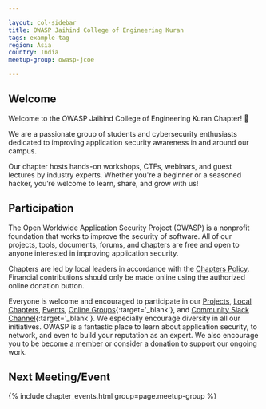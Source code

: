 ```yaml
---

layout: col-sidebar
title: OWASP Jaihind College of Engineering Kuran
tags: example-tag
region: Asia
country: India
meetup-group: owasp-jcoe

---
```


## Welcome
Welcome to the OWASP Jaihind College of Engineering Kuran Chapter! 🎉

We are a passionate group of students and cybersecurity enthusiasts dedicated to improving application security awareness in and around our campus.

Our chapter hosts hands-on workshops, CTFs, webinars, and guest lectures by industry experts. Whether you're a beginner or a seasoned hacker, you’re welcome to learn, share, and grow with us!

## Participation
The Open Worldwide Application Security Project (OWASP) is a nonprofit foundation that works to improve the security of software. All of our projects, tools, documents, forums, and chapters are free and open to anyone interested in improving application security. 

Chapters are led by local leaders in accordance with the [Chapters Policy](/www-policy/operational/chapters). Financial contributions should only be made online using the authorized online donation button. 

Everyone is welcome and encouraged to participate in our [Projects](/projects/), [Local Chapters](/chapters/), [Events](/events/), [Online Groups](https://groups.google.com/a/owasp.com/){:target='_blank'}, and [Community Slack Channel](https://owasp.slack.com/){:target='_blank'}. We especially encourage diversity in all our initiatives. OWASP is a fantastic place to learn about application security, to network, and even to build your reputation as an expert. We also encourage you to be [become a member](/membership/) or consider a [donation](/donate/) to support our ongoing work.

Next Meeting/Event <!-- You should keep this section as it will populate your meetup events -->
---------------------
{% include chapter_events.html group=page.meetup-group %}


